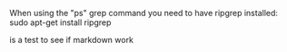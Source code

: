 When using the "<leader>ps" grep command you need to have ripgrep installed:
sudo apt-get install ripgrep

is a test to see if markdown work
